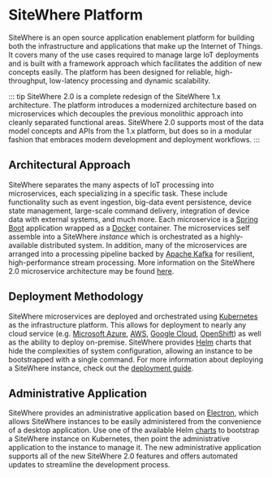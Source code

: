 # SiteWhere Platform

<Seo/>

SiteWhere is an open source application enablement platform for building
both the infrastructure and applications that make up the Internet of Things.
It covers many of the use cases required to manage large IoT
deployments and is built with a framework approach which facilitates the
addition of new concepts easily. The platform has been designed for reliable,
high-throughput, low-latency processing and dynamic scalability.

::: tip
SiteWhere 2.0 is a complete redesign of the SiteWhere 1.x architecture.
The platform introduces a modernized architecture based on microservices
which decouples the previous monolithic approach into cleanly separated
functional areas. SiteWhere 2.0 supports most of the data model concepts and APIs from the 1.x
platform, but does so in a modular fashion that embraces modern development
and deployment workflows.
:::

## Architectural Approach

SiteWhere separates the many aspects of IoT processing into microservices, each
specializing in a specific task. These include functionality such as event ingestion,
big-data event persistence, device state management, large-scale command delivery,
integration of device data with external systems, and much more. Each microservice
is a [Spring Boot](https://spring.io/projects/spring-boot) application
wrapped as a [Docker](https://www.docker.com/) container. The microservices self
assemble into a SiteWhere _instance_ which is orchestrated as a highly-available
distributed system. In addition, many of the microservices are arranged into a
processing pipeline backed by [Apache Kafka](https://kafka.apache.org/)
for resilient, high-performance stream processing. More information on the SiteWhere 2.0
microservice architecture may be found [here](./microservice-overview.md).

## Deployment Methodology

SiteWhere microservices are deployed and orchestrated using [Kubernetes](https://kubernetes.io/)
as the infrastructure platform. This allows for deployment to nearly any cloud service
(e.g. [Microsoft Azure](https://azure.microsoft.com/en-us/services/kubernetes-service/),
[AWS](https://aws.amazon.com/eks/), [Google Cloud](https://cloud.google.com/kubernetes-engine/),
[OpenShift](https://www.openshift.com/)) as well as the ability to deploy on-premise.
SiteWhere provides [Helm](https://helm.sh/) charts that hide the complexities of system
configuration, allowing an instance to be bootstrapped with a single command. For more
information about deploying a SiteWhere instance, check out the
[deployment guide](../deployment/).

## Administrative Application

SiteWhere provides an administrative application based on [Electron](https://electronjs.org/),
which allows SiteWhere instances to be easily administered from the convenience
of a desktop application. Use one of the available Helm
[charts](https://github.com/sitewhere/sitewhere-k8s/tree/master/charts)
to bootstrap a SiteWhere instance on Kubernetes, then point the administrative application
to the instance to manage it. The new administrative application supports all of
the new SiteWhere 2.0 features and offers automated updates to streamline the
development process.

<InlineImage src="/images/platform/login.png" caption="Admnistrative Interface"/>
